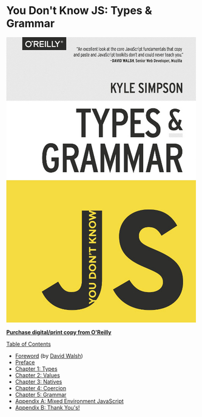 # You Don't Know JS: Types & Grammar

![](../.gitbook/assets/cover%20%283%29.jpg)

[**Purchase digital/print copy from O'Reilly**](http://shop.oreilly.com/product/0636920033745.do)

[Table of Contents](toc.md)

* [Foreword](foreword.md) \(by [David Walsh](http://davidwalsh.name)\)
* [Preface](../preface.md)
* [Chapter 1: Types](ch1.md)
* [Chapter 2: Values](ch2.md)
* [Chapter 3: Natives](ch3.md)
* [Chapter 4: Coercion](ch4.md)
* [Chapter 5: Grammar](ch5.md)
* [Appendix A: Mixed Environment JavaScript](apa.md)
* [Appendix B: Thank You's!](apb.md)

